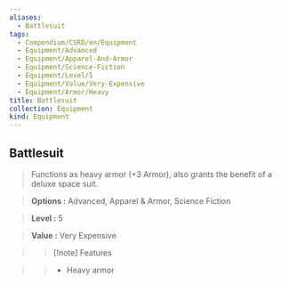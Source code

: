 ```yaml
---
aliases:
  - Battlesuit
tags:
  - Compendium/CSRD/en/Equipment
  - Equipment/Advanced
  - Equipment/Apparel-And-Armor
  - Equipment/Science-Fiction
  - Equipment/Level/5
  - Equipment/Value/Very-Expensive
  - Equipment/Armor/Heavy
title: Battlesuit
collection: Equipment
kind: Equipment
---
```

## Battlesuit    
    
>Functions as heavy armor (+3 Armor), also grants the benefit of a deluxe space suit.    
> **Options :** Advanced, Apparel & Armor, Science Fiction    
> **Level :** 5    
> **Value :** Very Expensive    
>>[!note] Features    
>> - Heavy armor